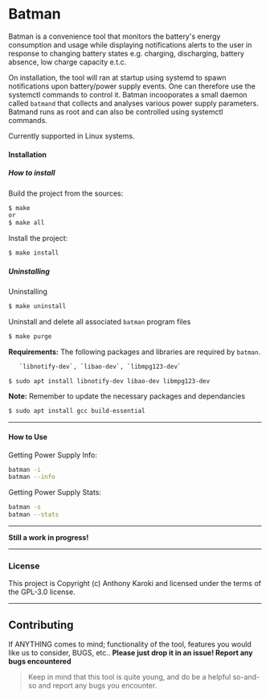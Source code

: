 # Batman
Batman is a convenience tool that monitors the battery's energy consumption and usage while displaying notifications alerts to the user in response to changing battery states e.g. charging, discharging, battery absence, low charge capacity e.t.c.

On installation, the tool will ran at startup using systemd to spawn notifications upon battery/power supply events.
One can therefore use the systemctl commands to control it.
Batman incooporates a small daemon called `batmand` that collects and analyses various power supply parameters. Batmand runs
as root and can also be controlled using systemctl commands.

Currently supported in Linux systems.


#### Installation
##### How to install

Build the project from the sources:
```sh
$ make
or
$ make all
```

Install the project:

```sh
$ make install
```

##### Uninstalling
Uninstalling
```sh
$ make uninstall
```
Uninstall and delete all associated `batman` program files
```sh
$ make purge
```

**Requirements:** The following packages and libraries are required by `batman`. 
```sh
   `libnotify-dev`, `libao-dev`, `libmpg123-dev`
```
```sh
$ sudo apt install libnotify-dev libao-dev libmpg123-dev
```
**Note:** Remember to update the necessary packages and dependancies
```sh
$ sudo apt install gcc build-essential
```

----

#### How to Use
Getting Power Supply Info:
```sh
batman -i
batman --info
```

Getting Power Supply Stats:
```sh
batman -s
batman --stats
```

----


**Still a work in progress!**

----
### License

This project is Copyright (c) Anthony Karoki and licensed under the terms of the GPL-3.0 license.

----
## Contributing
If ANYTHING comes to mind; functionality of the tool, features you would like us to consider, BUGS, etc.. 
**Please just drop it in an issue! Report any bugs encountered**
> Keep in mind that this tool is quite young, and do be a
> helpful so-and-so and report any bugs you encounter.